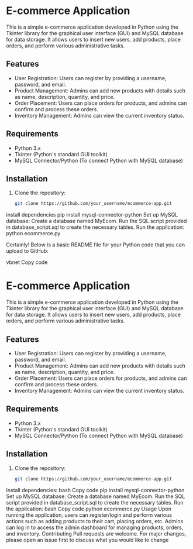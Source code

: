 # E-commerce Application

This is a simple e-commerce application developed in Python using the Tkinter library for the graphical user interface (GUI) and MySQL database for data storage. It allows users to insert new users, add products, place orders, and perform various administrative tasks.

## Features

- User Registration: Users can register by providing a username, password, and email.
- Product Management: Admins can add new products with details such as name, description, quantity, and price.
- Order Placement: Users can place orders for products, and admins can confirm and process these orders.
- Inventory Management: Admins can view the current inventory status.

## Requirements

- Python 3.x
- Tkinter (Python's standard GUI toolkit)
- MySQL Connector/Python (To connect Python with MySQL database)

## Installation

1. Clone the repository:

   ```bash
   git clone https://github.com/your_username/ecommerce-app.git
install dependencies
pip install mysql-connector-python
Set up MySQL database:
Create a database named MyEcom.
Run the SQL script provided in database_script.sql to create the necessary tables.
Run the application:
python ecommerce.py

Certainly! Below is a basic README file for your Python code that you can upload to GitHub:

vbnet
Copy code
# E-commerce Application

This is a simple e-commerce application developed in Python using the Tkinter library for the graphical user interface (GUI) and MySQL database for data storage. It allows users to insert new users, add products, place orders, and perform various administrative tasks.

## Features

- User Registration: Users can register by providing a username, password, and email.
- Product Management: Admins can add new products with details such as name, description, quantity, and price.
- Order Placement: Users can place orders for products, and admins can confirm and process these orders.
- Inventory Management: Admins can view the current inventory status.

## Requirements

- Python 3.x
- Tkinter (Python's standard GUI toolkit)
- MySQL Connector/Python (To connect Python with MySQL database)

## Installation

1. Clone the repository:

   ```bash
   git clone https://github.com/your_username/ecommerce-app.git
Install dependencies:
bash
Copy code
pip install mysql-connector-python
Set up MySQL database:
Create a database named MyEcom.
Run the SQL script provided in database_script.sql to create the necessary tables.
Run the application:
bash
Copy code
python ecommerce.py
Usage
Upon running the application, users can register/login and perform various actions such as adding products to their cart, placing orders, etc.
Admins can log in to access the admin dashboard for managing products, orders, and inventory.
Contributing
Pull requests are welcome. For major changes, please open an issue first to discuss what you would like to change
